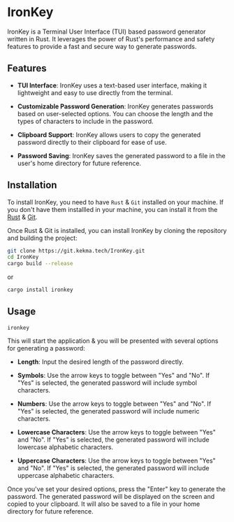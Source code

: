 # IronKey

IronKey is a Terminal User Interface (TUI) based password generator written in Rust. It leverages the power of Rust's performance and safety features to provide a fast and secure way to generate passwords.

## Features

- **TUI Interface**: IronKey uses a text-based user interface, making it lightweight and easy to use directly from the terminal.

- **Customizable Password Generation**: IronKey generates passwords based on user-selected options. You can choose the length and the types of characters to include in the password.

- **Clipboard Support**: IronKey allows users to copy the generated password directly to their clipboard for ease of use.

- **Password Saving**: IronKey saves the generated password to a file in the user's home directory for future reference.

## Installation

To install IronKey, you need to have `Rust` & `Git` installed on your machine. If you don't have them installled in your machine, you can install it from the [Rust](https://www.rust-lang.org/tools/install) & [Git](https://git-scm.com/downloads).

Once Rust & Git is installed, you can install IronKey by cloning the repository and building the project:

```sh
git clone https://git.kekma.tech/IronKey.git
cd IronKey
cargo build --release
```

or

```sh
cargo install ironkey
```

## Usage

```
ironkey
```

This will start the application & you will be presented with several options for generating a password:

- **Length**: Input the desired length of the password directly.

- **Symbols**: Use the arrow keys to toggle between "Yes" and "No". If "Yes" is selected,  the generated password will include symbol characters.

- **Numbers**: Use the arrow keys to toggle between "Yes" and "No". If "Yes" is selected, the generated password will include numeric characters.

- **Lowercase Characters**: Use the arrow keys to toggle between "Yes" and "No". If "Yes" is selected, the generated password will include lowercase alphabetic characters.

- **Uppercase Characters**: Use the arrow keys to toggle between "Yes" and "No". If "Yes" is selected, the generated password will include uppercase alphabetic characters.

Once you've set your desired options, press the "Enter" key to generate the password. The generated password will be displayed on the screen and copied to your clipboard. It will also be saved to a file in your home directory for future reference.
